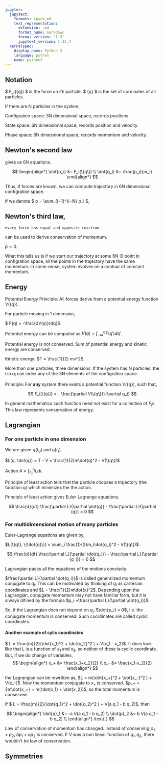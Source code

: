 ```yaml
---
jupyter:
  jupytext:
    formats: ipynb,md
    text_representation:
      extension: .md
      format_name: markdown
      format_version: '1.3'
      jupytext_version: 1.13.4
  kernelspec:
    display_name: Python 3
    language: python
    name: python3
---
```


## Notation

$ F_i(\{q\}) $ is the force on ith particle. $ \{q\} $ is the set of cordinates of all particles.

If there are N particles in the system,

Configration space:  3N dimensional space, records positions.

State space: 6N dimensional space, records position and velocity.

Phase space: 6N dimesnional space, records momentum and velocity.



<!-- #region tags=[] -->
## Newton's second law

gives us 6N equations.

$$
\begin{align*}
\dot{p_i} &= F_i(\{q\}) \\
\dot{q_i} &= \frac{p_i}{m_i}
\end{align*}
$$

Thus, if forces are known, we can compute trajectory in 6N dimensional configration space.


if we denote $ p = \sum_{i=1}^{i=N} p_i $,

## Newton's third law,

    every force has equal and opposite reaction
    
can be used to derive conservation of momentum.

$\dot{p} = 0$.

What this tells us is if we start our trajectory at some 6N-D point in configration space, all the points in the trajectory have the same momentum. In some sense, system evolves on a contour of constant momentum.




<!-- #endregion -->

<!-- #region tags=[] -->
## Energy

Potential Energy Principle: All forces derive from a potential energy function $V(\{q\})$.
<!-- #endregion -->

For particle moving in 1 dimension, 

$ F(q) = -\frac{dV(q)}{dq}$.

Potential energy can be computed as $V(q) = \int_{-\infty}^q F(q') dq'$.

Potential energy is not conserved. Sum of potential energy and kinetic energy are conserved.

Kinetic energy: $T = \frac{1}{2} mv^2$.



More than one particles, three dimensions. If the system has N particles, the i in $q_i$ can index any of the 3N elements of the configration space.

Principle:
For **any** system there exists a potential function $V(\{q\})$, such that,

$$
F_i(\{q\}) = - \frac{\partial V(\{q\})}{\partial q_i}
$$

In general mathematics such function need not exist for a collection of $F_i$s. This law represents conservation of energy.


## Lagrangian

### For one particle in one dimension
We are given $q(t_0)$ and $q(t_1)$.

$L(q, \dot{q}) = T - V = \frac{1}{2}m\dot{q}^2 - V(\{q\})$

Action $A = \int_{t_0}^{t_1} L  dt$.

Principle of least action tells that the particle chooses a trajectory (the function q) which minimizes the the action.

Principle of least action gives Euler-Lagrange equations.

$$
\frac{d}{dt} \frac{\partial L}{\partial \dot{q}} - \frac{\partial L}{\partial {q}} = 0
$$

### For multidimensional motion of many particles
Euler-Lagrange equations are given by,

$L(\{q\}, \{\dot{q}\}) = \sum_i \frac{1}{2}m_i\dot{q_i}^2 - V(\{q\})$.

$$
\frac{d}{dt} \frac{\partial L}{\partial \dot{q_i}} - \frac{\partial L}{\partial {q_i}} = 0
$$

Lagrangian packs all the equations of the motions concisely.

$\frac{\partial L}{\partial \dot{q_i}}$ is called generalized momentum conjugate to $q_i$. This can be motiviated by thinking of $q_i$ as cartesian coordinates and $L = \frac{1}{2}m\dot{x}^2$. Depending upon the Lagrangian, conjugate momentum may not have familiar form, but it is always difined by the formula $p_i =\frac{\partial L}{\partial \dot{q_i}}$.

So, if the Lagrangian does not depend on $q_i$, $\dot{p_i} = 0$, i.e. the conjugate momentum is conserved. Such coordinates are called cyclic coordinates.

#### Another example of cylic coordinates

$ L = \frac{m}{2}(\dot{x_1}^2 + \dot{x_2}^2 ) + V(x_1 - x_2)$. It does look like that L is a function of $x_1$ and $x_2$, so neither of these is cyclic coordinate. But, if we do change of variables,
$$
\begin{align*}
x_+ &=  \frac{x_1+x_2}{2} \\
x_- &=  \frac{x_1-x_2}{2} 
\end{align*}
$$

the Lagrangian can be rewritten as,  $L = m(\dot{x_+}^2 + \dot{x_-}^2 ) + V(x_-)$. Now the momentum conjugate to $x_+$ is conserved. $p_+ = 2m\dot{x_+} = m(\dot{x_1} + \dot{x_2})$, so the total momentum is conserved.


If $ L = \frac{m}{2}(\dot{q_1}^2 + \dot{q_2}^2 ) + V(a q_1 - b q_2)$, then

$$
\begin{align*}
\dot{p}_1 &= -a V(a q_1 - b q_2) \\
\dot{p}_2 &=  b V(a q_1 - b q_2) \\
\end{align*} \text{.}
$$

Law of conservation of momentum has changed. Instead of conserving $p_1 + p_2$, $bp_1+ap_2$ is conserved. If V was a non linear function of $q_1, q_2$, there wouldn't be law of conservation.


## Symmetries

```python

```
